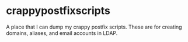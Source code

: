 crappypostfixscripts
====================

A place that I can dump my crappy postfix scripts.  These are for creating domains, aliases, and email accounts in LDAP.
